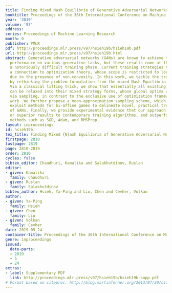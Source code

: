 ```yaml
---
title: Finding Mixed Nash Equilibria of Generative Adversarial Networks
booktitle: Proceedings of the 36th International Conference on Machine Learning
year: '2019'
volume: '97'
address: 
series: Proceedings of Machine Learning Research
month: 0
publisher: PMLR
pdf: http://proceedings.mlr.press/v97/hsieh19b/hsieh19b.pdf
url: http://proceedings.mlr.press/v97/hsieh19b.html
abstract: Generative adversarial networks (GANs) are known to achieve the state-of-the-art
  performance on various generative tasks, but these results come at the expense of
  a notoriously difficult training phase. Current training strategies typically draw
  a connection to optimization theory, whose scope is restricted to local convergence
  due to the presence of non-convexity. In this work, we tackle the training of GANs
  by rethinking the problem formulation from the mixed Nash Equilibria (NE) perspective.
  Via a classical lifting trick, we show that essentially all existing GAN objectives
  can be relaxed into their mixed strategy forms, whose global optima can be solved
  via sampling, in contrast to the exclusive use of optimization framework in previous
  work. We further propose a mean-approximation sampling scheme, which allows to systematically
  exploit methods for bi-affine games to delineate novel, practical training algorithms
  of GANs. Finally, we provide experimental evidence that our approach yields comparable
  or superior results to contemporary training algorithms, and outperforms classical
  methods such as SGD, Adam, and RMSProp.
layout: inproceedings
id: hsieh19b
tex_title: Finding Mixed {N}ash Equilibria of Generative Adversarial Networks
firstpage: 2810
lastpage: 2819
page: 2810-2819
order: 2810
cycles: false
bibtex_editor: Chaudhuri, Kamalika and Salakhutdinov, Ruslan
editor:
- given: Kamalika
  family: Chaudhuri
- given: Ruslan
  family: Salakhutdinov
bibtex_author: Hsieh, Ya-Ping and Liu, Chen and Cevher, Volkan
author:
- given: Ya-Ping
  family: Hsieh
- given: Chen
  family: Liu
- given: Volkan
  family: Cevher
date: 2019-05-24
container-title: Proceedings of the 36th International Conference on Machine Learning
genre: inproceedings
issued:
  date-parts:
  - 2019
  - 5
  - 24
extras:
- label: Supplementary PDF
  link: http://proceedings.mlr.press/v97/hsieh19b/hsieh19b-supp.pdf
# Format based on citeproc: http://blog.martinfenner.org/2013/07/30/citeproc-yaml-for-bibliographies/
---
```


